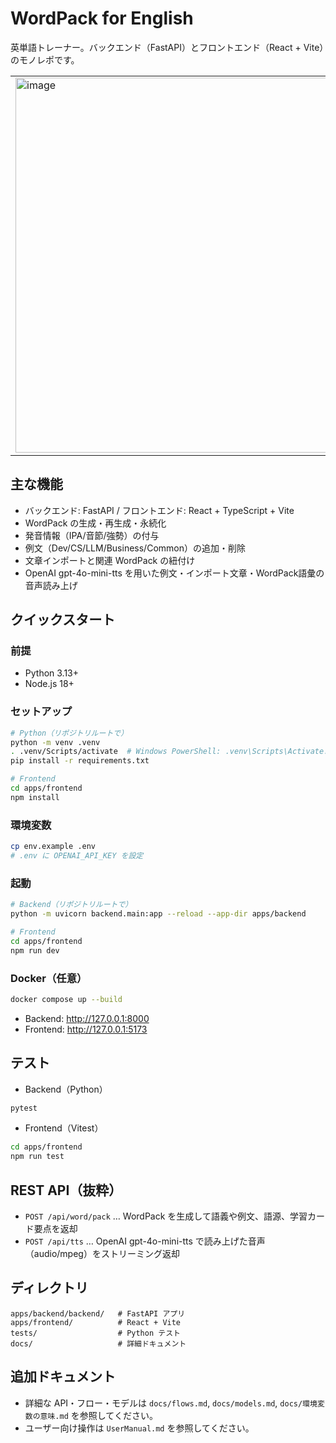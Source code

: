 # WordPack for English

英単語トレーナー。バックエンド（FastAPI）とフロントエンド（React + Vite）のモノレポです。

| | | |
|---|---|---|
| <img width="600" alt="image" src="https://github.com/user-attachments/assets/0e1cee28-af2a-4a0e-9eff-975cb693c50f" /> | <img width="600" alt="image" src="https://github.com/user-attachments/assets/c4b000bf-aa7c-4d94-bc6c-f639fdce515a" /> | <img width="600" alt="image" src="https://github.com/user-attachments/assets/bc3af0f4-e2e9-4d93-85ec-2ffb38a5643c" /> |

## 主な機能
- バックエンド: FastAPI / フロントエンド: React + TypeScript + Vite
- WordPack の生成・再生成・永続化
- 発音情報（IPA/音節/強勢）の付与
- 例文（Dev/CS/LLM/Business/Common）の追加・削除
- 文章インポートと関連 WordPack の紐付け
- OpenAI gpt-4o-mini-tts を用いた例文・インポート文章・WordPack語彙の音声読み上げ

## クイックスタート

### 前提
- Python 3.13+
- Node.js 18+

### セットアップ
```bash
# Python（リポジトリルートで）
python -m venv .venv
. .venv/Scripts/activate  # Windows PowerShell: .venv\Scripts\Activate.ps1
pip install -r requirements.txt

# Frontend
cd apps/frontend
npm install
```

### 環境変数
```bash
cp env.example .env
# .env に OPENAI_API_KEY を設定
```

### 起動
```bash
# Backend（リポジトリルートで）
python -m uvicorn backend.main:app --reload --app-dir apps/backend

# Frontend
cd apps/frontend
npm run dev
```

### Docker（任意）
```bash
docker compose up --build
```
- Backend: http://127.0.0.1:8000
- Frontend: http://127.0.0.1:5173

## テスト
- Backend（Python）
```bash
pytest
```
- Frontend（Vitest）
```bash
cd apps/frontend
npm run test
```

## REST API（抜粋）
- `POST /api/word/pack` … WordPack を生成して語義や例文、語源、学習カード要点を返却
- `POST /api/tts` … OpenAI gpt-4o-mini-tts で読み上げた音声（audio/mpeg）をストリーミング返却

## ディレクトリ
```
apps/backend/backend/   # FastAPI アプリ
apps/frontend/          # React + Vite
tests/                  # Python テスト
docs/                   # 詳細ドキュメント
```

## 追加ドキュメント
- 詳細な API・フロー・モデルは `docs/flows.md`, `docs/models.md`, `docs/環境変数の意味.md` を参照してください。
- ユーザー向け操作は `UserManual.md` を参照してください。
